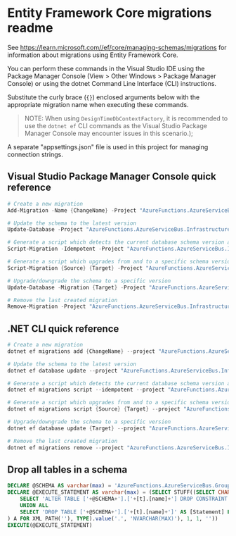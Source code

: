 # Entity Framework Core migrations readme

See <https://learn.microsoft.com//ef/core/managing-schemas/migrations> for information about migrations using Entity Framework Core.

You can perform these commands in the Visual Studio IDE using the Package Manager Console (View > Other Windows > Package Manager Console) or using the dotnet Command Line Interface (CLI) instructions.

Substitute the curly brace (`{}`) enclosed arguments below with the appropriate migration name when executing these commands.

> NOTE: When using `DesignTimeDbContextFactory`, it is recommended to use the `dotnet ef` CLI
> commands as the Visual Studio Package Manager Console may encounter issues in this scenario.);

A separate "appsettings.json" file is used in this project for managing connection strings.

## Visual Studio Package Manager Console quick reference

```powershell
# Create a new migration
Add-Migration -Name {ChangeName} -Project "AzureFunctions.AzureServiceBus.Infrastructure" -Context "ApplicationDbContext"  -- {ConnectionStringName}

# Update the schema to the latest version
Update-Database -Project "AzureFunctions.AzureServiceBus.Infrastructure" -Context "ApplicationDbContext"  -- {ConnectionStringName}

# Generate a script which detects the current database schema version and updates it to the latest
Script-Migration -Idempotent -Project "AzureFunctions.AzureServiceBus.Infrastructure" -Context "ApplicationDbContext"  -- {ConnectionStringName}

# Generate a script which upgrades from and to a specific schema version
Script-Migration {Source} {Target} -Project "AzureFunctions.AzureServiceBus.Infrastructure" -Context "ApplicationDbContext"  -- {ConnectionStringName}

# Upgrade/downgrade the schema to a specific version
Update-Database -Migration {Target} -Project "AzureFunctions.AzureServiceBus.Infrastructure" -Context "ApplicationDbContext"  -- {ConnectionStringName}

# Remove the last created migration
Remove-Migration -Project "AzureFunctions.AzureServiceBus.Infrastructure" -Context "ApplicationDbContext"  -- {ConnectionStringName}
```

## .NET CLI quick reference

```powershell
# Create a new migration
dotnet ef migrations add {ChangeName} --project "AzureFunctions.AzureServiceBus.Infrastructure" --context "ApplicationDbContext" -- {ConnectionStringName}

# Update the schema to the latest version
dotnet ef database update --project "AzureFunctions.AzureServiceBus.Infrastructure" --context "ApplicationDbContext" -- {ConnectionStringName}

# Generate a script which detects the current database schema version and updates it to the latest
dotnet ef migrations script --idempotent --project "AzureFunctions.AzureServiceBus.Infrastructure" --context "ApplicationDbContext" -- {ConnectionStringName}

# Generate a script which upgrades from and to a specific schema version
dotnet ef migrations script {Source} {Target} --project "AzureFunctions.AzureServiceBus.Infrastructure" --context "ApplicationDbContext" -- {ConnectionStringName}

# Upgrade/downgrade the schema to a specific version
dotnet ef database update {Target} --project "AzureFunctions.AzureServiceBus.Infrastructure" --context "ApplicationDbContext" -- {ConnectionStringName}

# Remove the last created migration
dotnet ef migrations remove --project "AzureFunctions.AzureServiceBus.Infrastructure" --context "ApplicationDbContext" -- {ConnectionStringName}
```

## Drop all tables in a schema

```sql
DECLARE @SCHEMA AS varchar(max) = 'AzureFunctions.AzureServiceBus.GroupA'
DECLARE @EXECUTE_STATEMENT AS varchar(max) = (SELECT STUFF((SELECT CHAR(13) + CHAR(10) + [Statement] FROM (
    SELECT 'ALTER TABLE ['+@SCHEMA+'].['+[t].[name]+'] DROP CONSTRAINT ['+[fk].[name]+']' AS [Statement] FROM [sys].[foreign_keys] AS [fk] INNER JOIN [sys].[tables] AS [t] ON [t].[object_id] = [fk].[parent_object_id] INNER JOIN [sys].[schemas] AS [s] ON [s].[schema_id] = [t].[schema_id] WHERE [s].[name] = @SCHEMA
    UNION ALL
    SELECT 'DROP TABLE ['+@SCHEMA+'].['+[t].[name]+']' AS [Statement] FROM [sys].[tables] AS [t] INNER JOIN [sys].[schemas] AS [s] ON [s].[schema_id] = [t].[schema_id] WHERE [s].[name] = @SCHEMA
) A FOR XML PATH(''), TYPE).value('.', 'NVARCHAR(MAX)'), 1, 1, ''))
EXECUTE(@EXECUTE_STATEMENT)
```
